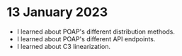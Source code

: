 # 13 January 2023

-   I learned about POAP's different distribution methods.
-   I learned about POAP's different API endpoints.
-   I learned about C3 linearization.
